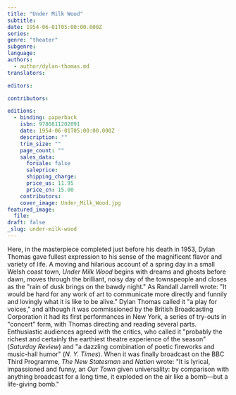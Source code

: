 ```yaml
---
title: "Under Milk Wood"
subtitle:
date: 1954-06-01T05:00:00.000Z
series:
genre: "theater"
subgenre:
language:
authors:
  - author/dylan-thomas.md
translators:

editors:

contributors:

editions:
  - binding: paperback
    isbn: 9780811202091
    date: 1954-06-01T05:00:00.000Z
    description: ""
    trim_size: ""
    page_count: ""
    sales_data:
      forsale: false
      saleprice:
      shipping_charge:
      price_us: 11.95
      price_cn: 15.00
    contributors:
    cover_image: Under_Milk_Wood.jpg
featured_image:
  file:
draft: false
_slug: under-milk-wood
---
```


Here, in the masterpiece completed just before his death in 1953, Dylan Thomas gave fullest expression to his sense of the magnificent flavor and variety of life. A moving and hilarious account of a spring day in a small Welsh coast town, _Under Milk Wood_ begins with dreams and ghosts before dawn, moves through the brilliant, noisy day of the townspeople and closes as the "rain of dusk brings on the bawdy night." As Randall Jarrell wrote: "It would be hard for any work of art to communicate more directly and funnily and lovingly what it is like to be alive." Dylan Thomas called it "a play for voices," and although it was commissioned by the British Broadcasting Corporation it had its first performances in New York, a series of try-outs in "concert" form, with Thomas directing and reading several parts. Enthusiastic audiences agreed with the critics, who called it "probably the richest and certainly the earthiest theatre experience of the season" (_Saturday Review_) and "a dazzling combination of poetic fireworks and music-hall humor" (_N. Y. Times_). When it was finally broadcast on the BBC Third Programme, _The New Statesman_ and _Nation_ wrote: "It is lyrical, impassioned and funny, an _Our Town_ given universality: by comparison with anything broadcast for a long time, it exploded on the air like a bomb––but a life-giving bomb."

